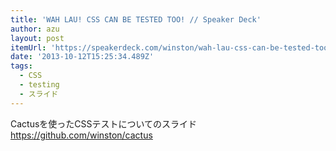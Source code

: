 ```yaml
---
title: 'WAH LAU! CSS CAN BE TESTED TOO! // Speaker Deck'
author: azu
layout: post
itemUrl: 'https://speakerdeck.com/winston/wah-lau-css-can-be-tested-too'
date: '2013-10-12T15:25:34.489Z'
tags:
  - CSS
  - testing
  - スライド
---
```

Cactusを使ったCSSテストについてのスライド
https://github.com/winston/cactus
